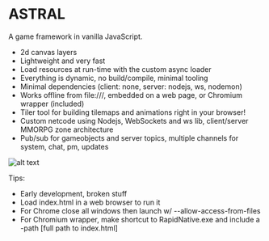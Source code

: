 # ASTRAL

A game framework in vanilla JavaScript.

- 2d canvas layers
- Lightweight and very fast
- Load resources at run-time with the custom async loader
- Everything is dynamic, no build/compile, minimal tooling
- Minimal dependencies (client: none, server: nodejs, ws, nodemon)
- Works offline from file:///, embedded on a web page, or Chromium wrapper (included)
- Tiler tool for building tilemaps and animations right in your browser!
- Custom netcode using Nodejs, WebSockets and ws lib, client/server MMORPG zone architecture
- Pub/sub for gameobjects and server topics, multiple channels for system, chat, pm, updates

![alt text](https://upload.wikimedia.org/wikipedia/commons/thumb/1/1c/The_Astral_Sleep_-_by_Jeroen_van_Valkenburg.PNG/300px-The_Astral_Sleep_-_by_Jeroen_van_Valkenburg.PNG)

Tips:

- Early development, broken stuff
- Load index.html in a web browser to run it
- For Chrome close all windows then launch w/ --allow-access-from-files
- For Chromium wrapper, make shortcut to RapidNative.exe and include a -path [full path to index.html]
